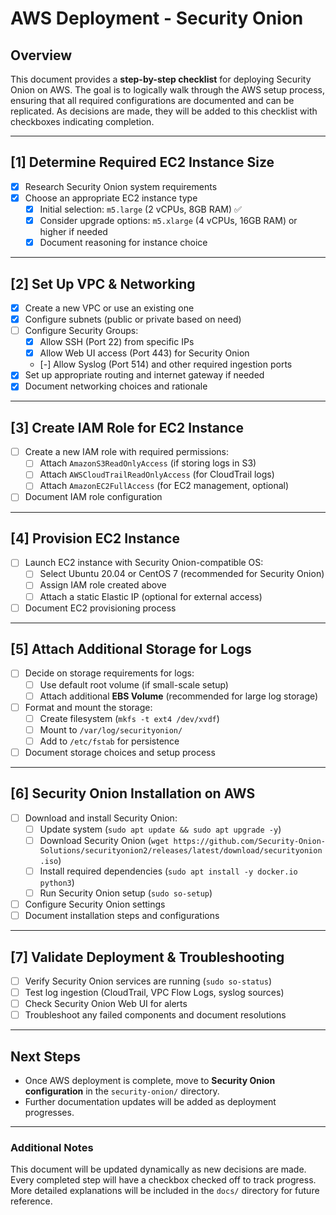 # AWS Deployment - Security Onion

## Overview
This document provides a **step-by-step checklist** for deploying Security Onion on AWS. The goal is to logically walk through the AWS setup process, ensuring that all required configurations are documented and can be replicated. As decisions are made, they will be added to this checklist with checkboxes indicating completion.

---

## [1] Determine Required EC2 Instance Size
- [X] Research Security Onion system requirements
- [X] Choose an appropriate EC2 instance type
  - [X] Initial selection: `m5.large` (2 vCPUs, 8GB RAM) ✅
  - [X] Consider upgrade options: `m5.xlarge` (4 vCPUs, 16GB RAM) or higher if needed
  - [X] Document reasoning for instance choice

---

## [2] Set Up VPC & Networking
- [X] Create a new VPC or use an existing one
- [X] Configure subnets (public or private based on need)
- [ ] Configure Security Groups:
  - [X] Allow SSH (Port 22) from specific IPs
  - [X] Allow Web UI access (Port 443) for Security Onion
  - [-] Allow Syslog (Port 514) and other required ingestion ports
- [X] Set up appropriate routing and internet gateway if needed
- [X] Document networking choices and rationale

---

## [3] Create IAM Role for EC2 Instance
- [ ] Create a new IAM role with required permissions:
  - [ ] Attach `AmazonS3ReadOnlyAccess` (if storing logs in S3)
  - [ ] Attach `AWSCloudTrailReadOnlyAccess` (for CloudTrail logs)
  - [ ] Attach `AmazonEC2FullAccess` (for EC2 management, optional)
- [ ] Document IAM role configuration

---

## [4] Provision EC2 Instance
- [ ] Launch EC2 instance with Security Onion-compatible OS:
  - [ ] Select Ubuntu 20.04 or CentOS 7 (recommended for Security Onion)
  - [ ] Assign IAM role created above
  - [ ] Attach a static Elastic IP (optional for external access)
- [ ] Document EC2 provisioning process

---

## [5] Attach Additional Storage for Logs
- [ ] Decide on storage requirements for logs:
  - [ ] Use default root volume (if small-scale setup)
  - [ ] Attach additional **EBS Volume** (recommended for large log storage)
- [ ] Format and mount the storage:
  - [ ] Create filesystem (`mkfs -t ext4 /dev/xvdf`)
  - [ ] Mount to `/var/log/securityonion/`
  - [ ] Add to `/etc/fstab` for persistence
- [ ] Document storage choices and setup process

---

## [6] Security Onion Installation on AWS
- [ ] Download and install Security Onion:
  - [ ] Update system (`sudo apt update && sudo apt upgrade -y`)
  - [ ] Download Security Onion (`wget https://github.com/Security-Onion-Solutions/securityonion2/releases/latest/download/securityonion.iso`)
  - [ ] Install required dependencies (`sudo apt install -y docker.io python3`)
  - [ ] Run Security Onion setup (`sudo so-setup`)
- [ ] Configure Security Onion settings
- [ ] Document installation steps and configurations

---

## [7] Validate Deployment & Troubleshooting
- [ ] Verify Security Onion services are running (`sudo so-status`)
- [ ] Test log ingestion (CloudTrail, VPC Flow Logs, syslog sources)
- [ ] Check Security Onion Web UI for alerts
- [ ] Troubleshoot any failed components and document resolutions

---

## **Next Steps**
- Once AWS deployment is complete, move to **Security Onion configuration** in the `security-onion/` directory.
- Further documentation updates will be added as deployment progresses.

---

### **Additional Notes**
This document will be updated dynamically as new decisions are made. Every completed step will have a checkbox checked off to track progress. More detailed explanations will be included in the `docs/` directory for future reference.



